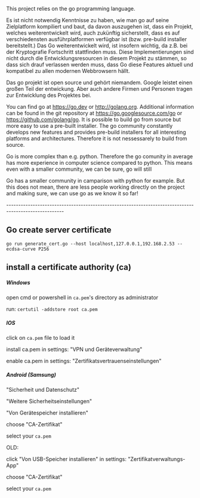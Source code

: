 This project relies on the go programming language.

Es ist nicht notwendig Kenntnisse zu haben, wie man go auf seine Zielplatform kompiliert und baut, da davon auszugehen ist, dass ein Projekt, welches weiterentwickelt wird, auch zukünftig sicherstellt, dass es auf verschiedensten ausführplatformen verfügbar ist (bzw. pre-build installer bereitstellt.)
Das Go weiterentwickelt wird, ist insofern wichtig, da z.B. bei der Kryptografie Fortschritt stattfinden muss. Diese Implementierungen sind nicht durch die Entwicklungsresourcen in diesem Projekt zu stämmen, so dass sich drauf verlassen werden muss, dass Go diese Features aktuell und kompatibel zu allen modernen Webbrowsern hällt.

Das go projekt ist open source und gehört niemandem. Google leistet einen großen Teil der entwickung. Aber auch andere Firmen und Personen tragen zur Entwicklung des Projektes bei.

You can find go at https://go.dev or http://golang.org.
Additional information can be found in the git repository at https://go.googlesource.com/go or https://github.com/golang/go.
It is possible to build go from source but more easy to use a pre-built installer. The go community constantly develops new features and provides pre-build installers for all interesting platforms and architectures. Therefore it is not nessessarely to build from source.

Go is more complex than e.g. python. Therefore the go comunity in average has more experience in computer science compared to python. This means even with a smaller community, we can be sure, go will still 

Go has a smaller community in camparison with python for example. But this does not mean, there are less people working directly on the project and making sure, we can use go as we know it so far!

<p>------------------------------------------------------------------------------------------------------</p>

<h2>Go create server certificate</h2>
<code>go run generate_cert.go --host localhost,127.0.0.1,192.168.2.53 --ecdsa-curve P256</code>

<h2>install a certificate authority (ca)</h2>

<h5>Windows</h5>
<p>open cmd or powershell in <code>ca.pem</code>'s directory as administrator</p>
<p>run: <code>certutil -addstore root ca.pem</code></p>

<h5>IOS</h5>
<p>click on <code>ca.pem</code> file to load it</p>
<p>install ca.pem in settings: "VPN und Geräteverwaltung"</p>
<p>enable ca.pem in settings: "Zertifikatsvertrauenseinstellungen"</p>

<h5>Android (Samsung)</h5>
<p>"Sicherheit und Datenschutz"</p>
<p>"Weitere Sicherheitseinstellungen"</p>
<p>"Von Gerätespeicher installieren"</p>
<p>choose "CA-Zertifikat"</p>
<p>select your <code>ca.pem</code></p>
<p>OLD:</p>
<p>click "Von USB-Speicher installieren" in settings: "Zertifikatverwaltungs-App"</p>
<p>choose "CA-Zertifikat"</p>
<p>select your <code>ca.pem</code></p>
